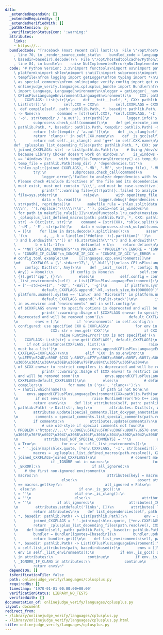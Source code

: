 ```yaml
---
data:
  _extendedDependsOn: []
  _extendedRequiredBy: []
  _extendedVerifiedWith: []
  _pathExtension: py
  _verificationStatusIcon: ':warning:'
  attributes:
    links:
    - https://...
  bundledCode: "Traceback (most recent call last):\n  File \"/opt/hostedtoolcache/Python/3.8.5/x64/lib/python3.8/site-packages/onlinejudge_verify/documentation/build.py\"\
    , line 70, in _render_source_code_stat\n    bundled_code = language.bundle(stat.path,\
    \ basedir=basedir).decode()\n  File \"/opt/hostedtoolcache/Python/3.8.5/x64/lib/python3.8/site-packages/onlinejudge_verify/languages/python.py\"\
    , line 84, in bundle\n    raise NotImplementedError\nNotImplementedError\n"
  code: "# Python Version: 3.x\nimport functools\nimport os\nimport pathlib\nimport\
    \ platform\nimport shlex\nimport shutil\nimport subprocess\nimport sys\nimport\
    \ tempfile\nfrom logging import getLogger\nfrom typing import *\n\nimport onlinejudge_verify.languages.special_comments\
    \ as special_comments\nfrom onlinejudge_verify.config import get_config\nfrom\
    \ onlinejudge_verify.languages.cplusplus_bundle import Bundler\nfrom onlinejudge_verify.languages.models\
    \ import Language, LanguageEnvironment\n\nlogger = getLogger(__name__)\n\n\nclass\
    \ CPlusPlusLanguageEnvironment(LanguageEnvironment):\n    CXX: pathlib.Path\n\
    \    CXXFLAGS: List[str]\n\n    def __init__(self, *, CXX: pathlib.Path, CXXFLAGS:\
    \ List[str]):\n        self.CXX = CXX\n        self.CXXFLAGS = CXXFLAGS\n\n  \
    \  def compile(self, path: pathlib.Path, *, basedir: pathlib.Path, tempdir: pathlib.Path)\
    \ -> None:\n        command = [str(self.CXX), *self.CXXFLAGS, '-I', str(basedir),\
    \ '-o', str(tempdir / 'a.out'), str(path)]\n        logger.info('$ %s', ' '.join(command))\n\
    \        subprocess.check_call(command)\n\n    def get_execute_command(self, path:\
    \ pathlib.Path, *, basedir: pathlib.Path, tempdir: pathlib.Path) -> List[str]:\n\
    \        return [str(tempdir / 'a.out')]\n\n    def _is_clang(self) -> bool:\n\
    \        return 'clang++' in self.CXX.name\n\n    def _is_gcc(self) -> bool:\n\
    \        return not self._is_clang() and 'g++' in self.CXX.name\n\n\n@functools.lru_cache(maxsize=None)\n\
    def _cplusplus_list_depending_files(path: pathlib.Path, *, CXX: pathlib.Path,\
    \ joined_CXXFLAGS: str) -> List[pathlib.Path]:\n    # Using /dev/stdout is acceptable\
    \ because Library Chcker doesn't work on Windows.\n    is_windows = (platform.uname().system\
    \ == 'Windows')\n    with tempfile.TemporaryDirectory() as temp_dir:\n       \
    \ temp_file = pathlib.Path(temp_dir) / 'dependencies.txt'\n        command = [str(CXX),\
    \ *shlex.split(joined_CXXFLAGS), '-MD', '-MF', str(temp_file), '-MM', str(path)]\n\
    \        try:\n            subprocess.check_call(command)\n        except subprocess.CalledProcessError:\n\
    \            logger.error(\"failed to analyze dependencies with %s: %s  (hint:\
    \ Please check #include directives of the file and its dependencies. The paths\
    \ must exist, must not contain '\\\\', and must be case-sensitive.)\", CXX, str(path))\n\
    \            print(f'::warning file={str(path)}::failed to analyze dependencies',\
    \ file=sys.stderr)\n            raise\n        with open(temp_file, 'rb') as fp:\n\
    \            data = fp.read()\n        logger.debug('dependencies of %s: %s',\
    \ str(path), repr(data))\n        makefile_rule = shlex.split(data.decode().strip().replace('\\\
    \\\\n', '').replace('\\\\\\r\\n', ''), posix=not is_windows)\n        return [pathlib.Path(path).resolve()\
    \ for path in makefile_rule[1:]]\n\n\n@functools.lru_cache(maxsize=None)\ndef\
    \ _cplusplus_list_defined_macros(path: pathlib.Path, *, CXX: pathlib.Path, joined_CXXFLAGS:\
    \ str) -> Dict[str, str]:\n    command = [str(CXX), *shlex.split(joined_CXXFLAGS),\
    \ '-dM', '-E', str(path)]\n    data = subprocess.check_output(command)\n    define\
    \ = {}\n    for line in data.decode().splitlines():\n        assert line.startswith('#define\
    \ ')\n        a, _, b = line[len('#define '):].partition(' ')\n        if (b.startswith('\"\
    ') and b.endswith('\"')) or (b.startswith(\"'\") and b.endswith(\"'\")):\n   \
    \         b = b[1:-1]\n        define[a] = b\n    return define\n\n\n_NOT_SPECIAL_COMMENTS\
    \ = '*NOT_SPECIAL_COMMENTS*'\n_PROBLEM = 'PROBLEM'\n_IGNORE = 'IGNORE'\n_IGNORE_IF_CLANG\
    \ = 'IGNORE_IF_CLANG'\n_IGNORE_IF_GCC = 'IGNORE_IF_GCC'\n_ERROR = 'ERROR'\n\n\n\
    # config.toml example:\n#     [[languages.cpp.environments]]\n#     CXX = \"g++\"\
    \n#     CXXFALGS = [\"-std=c++17\", \"-Wall\"]\nclass CPlusPlusLanguage(Language):\n\
    \    config: Dict[str, Any]\n\n    def __init__(self, *, config: Optional[Dict[str,\
    \ Any]] = None):\n        if config is None:\n            self.config = get_config().get('languages',\
    \ {}).get('cpp', {})\n        else:\n            self.config = config\n\n    def\
    \ _list_environments(self) -> List[CPlusPlusLanguageEnvironment]:\n        default_CXXFLAGS\
    \ = ['--std=c++17', '-O2', '-Wall', '-g']\n        if platform.system() == 'Darwin':\n\
    \            default_CXXFLAGS.append('-Wl,-stack_size,0x10000000')\n        if\
    \ platform.uname().system == 'Linux' and 'Microsoft' in platform.uname().release:\n\
    \            default_CXXFLAGS.append('-fsplit-stack')\n\n        if 'CXXFLAGS'\
    \ in os.environ and 'environments' not in self.config:\n            logger.warning('Usage\
    \ of $CXXFLAGS envvar to specify options is deprecated and will be removed soon')\n\
    \            print('::warning::Usage of $CXXFLAGS envvar to specify options is\
    \ deprecated and will be removed soon')\n            default_CXXFLAGS = shlex.split(os.environ['CXXFLAGS'])\n\
    \n        envs = []\n        if 'environments' in self.config:\n            #\
    \ configured: use specified CXX & CXXFLAGS\n            for env in self.config['environments']:\n\
    \                CXX: str = env.get('CXX')\n                if CXX is None:\n\
    \                    raise RuntimeError('CXX is not specified')\n            \
    \    CXXFLAGS: List[str] = env.get('CXXFLAGS', default_CXXFLAGS)\n           \
    \     if not isinstance(CXXFLAGS, list):\n                    raise RuntimeError('CXXFLAGS\
    \ must ba a list')\n                envs.append(CPlusPlusLanguageEnvironment(CXX=pathlib.Path(CXX),\
    \ CXXFLAGS=CXXFLAGS))\n\n        elif 'CXX' in os.environ:\n            # old-style:\
    \ \u4EE5\u524D\u306F $CXX \u3092\u4F7F\u3063\u3066\u305F\u3051\u3069\u8A2D\u5B9A\
    \u30D5\u30A1\u30A4\u30EB\u306B\u79FB\u884C\u3057\u305F\u3044\n            logger.warning('Usage\
    \ of $CXX envvar to restrict compilers is deprecated and will be removed soon')\n\
    \            print('::warning::Usage of $CXX envvar to restrict compilers is deprecated\
    \ and will be removed soon')\n            envs.append(CPlusPlusLanguageEnvironment(CXX=pathlib.Path(os.environ['CXX']),\
    \ CXXFLAGS=default_CXXFLAGS))\n\n        else:\n            # default: use found\
    \ compilers\n            for name in ('g++', 'clang++'):\n                path\
    \ = shutil.which(name)\n                if path is not None:\n               \
    \     envs.append(CPlusPlusLanguageEnvironment(CXX=pathlib.Path(path), CXXFLAGS=default_CXXFLAGS))\n\
    \n        if not envs:\n            raise RuntimeError('No C++ compilers found')\n\
    \        return envs\n\n    def list_attributes(self, path: pathlib.Path, *, basedir:\
    \ pathlib.Path) -> Dict[str, Any]:\n        attributes: Dict[str, Any] = {}\n\
    \        attributes.update(special_comments.list_doxygen_annotations(path.resolve()))\n\
    \n        comments = special_comments.list_special_comments(path.resolve())\n\
    \        if comments:\n            attributes.update(comments)\n\n        else:\n\
    \            # use old-style if special comments not found\n            # #define\
    \ PROBLEM \"https://...\" \u306E\u5F62\u5F0F\u306F\u8907\u6570 environments \u3068\
    \u306E\u76F8\u6027\u304C\u3088\u304F\u306A\u3044\u3002\u3042\u3068\u9045\u3044\
    \n            attributes[_NOT_SPECIAL_COMMENTS] = ''\n            all_ignored\
    \ = True\n            for env in self._list_environments():\n                joined_CXXFLAGS\
    \ = ' '.join(map(shlex.quote, [*env.CXXFLAGS, '-I', str(basedir)]))\n        \
    \        macros = _cplusplus_list_defined_macros(path.resolve(), CXX=env.CXX,\
    \ joined_CXXFLAGS=joined_CXXFLAGS)\n\n                # convert macros to attributes\n\
    \                if _IGNORE not in macros:\n                    for key in [_PROBLEM,\
    \ _ERROR]:\n                        if all_ignored:\n                        \
    \    # the first non-ignored environment\n                            if key in\
    \ macros:\n                                attributes[key] = macros[key]\n   \
    \                     else:\n                            assert attributes.get(key)\
    \ == macros.get(key)\n                    all_ignored = False\n              \
    \  else:\n                    if env._is_gcc():\n                        attributes[_IGNORE_IF_GCC]\
    \ = ''\n                    elif env._is_clang():\n                        attributes[_IGNORE_IF_CLANG]\
    \ = ''\n                    else:\n                        attributes[_IGNORE]\
    \ = ''\n            if all_ignored:\n                attributes[_IGNORE] = ''\n\
    \n        attributes.setdefault('links', [])\n        attributes['links'].extend(special_comments.list_embedded_urls(path))\n\
    \        return attributes\n\n    def list_dependencies(self, path: pathlib.Path,\
    \ *, basedir: pathlib.Path) -> List[pathlib.Path]:\n        env = self._list_environments()[0]\n\
    \        joined_CXXFLAGS = ' '.join(map(shlex.quote, [*env.CXXFLAGS, '-I', str(basedir)]))\n\
    \        return _cplusplus_list_depending_files(path.resolve(), CXX=env.CXX, joined_CXXFLAGS=joined_CXXFLAGS)\n\
    \n    def bundle(self, path: pathlib.Path, *, basedir: pathlib.Path) -> bytes:\n\
    \        bundler = Bundler(iquotes=[basedir])\n        bundler.update(path)\n\
    \        return bundler.get()\n\n    def list_environments(self, path: pathlib.Path,\
    \ *, basedir: pathlib.Path) -> List[CPlusPlusLanguageEnvironment]:\n        attributes\
    \ = self.list_attributes(path, basedir=basedir)\n        envs = []\n        for\
    \ env in self._list_environments():\n            if env._is_gcc() and _IGNORE_IF_GCC\
    \ in attributes:\n                continue\n            if env._is_clang() and\
    \ _IGNORE_IF_CLANG in attributes:\n                continue\n            envs.append(env)\n\
    \        return envs\n"
  dependsOn: []
  isVerificationFile: false
  path: onlinejudge_verify/languages/cplusplus.py
  requiredBy: []
  timestamp: '1970-01-01 00:00:00+00:00'
  verificationStatus: LIBRARY_NO_TESTS
  verifiedWith: []
documentation_of: onlinejudge_verify/languages/cplusplus.py
layout: document
redirect_from:
- /library/onlinejudge_verify/languages/cplusplus.py
- /library/onlinejudge_verify/languages/cplusplus.py.html
title: onlinejudge_verify/languages/cplusplus.py
---
```

